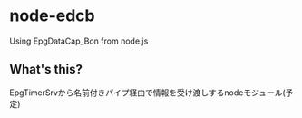# node-edcb
Using EpgDataCap_Bon from node.js

## What's this?
EpgTimerSrvから名前付きパイプ経由で情報を受け渡しするnodeモジュール(予定)